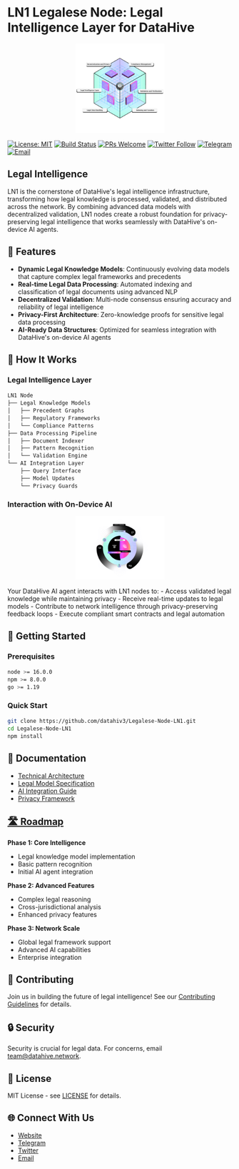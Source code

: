 # LN1 Legalese Node: Legal Intelligence Layer for DataHive

<p align="center">
  <img src="docs/images/LNs.png" alt="LN1 Legalese Node" width="200"/>
</p>

[![License: MIT](https://img.shields.io/badge/License-MIT-blue.svg)](https://opensource.org/licenses/MIT)
[![Build Status](https://img.shields.io/badge/build-passing-brightgreen)]()
[![PRs Welcome](https://img.shields.io/badge/PRs-welcome-brightgreen.svg)]()
[![Twitter Follow](https://img.shields.io/twitter/follow/getdatahive?style=social)](https://twitter.com/getdatahive)
[![Telegram](https://img.shields.io/badge/Telegram-Join%20Us-blue?logo=telegram)](https://t.me/datahiveofficial)
[![Email](https://img.shields.io/badge/Email-team%40datahive.network-blue?logo=gmail)](mailto:team@datahive.network)

## Legal Intelligence

LN1 is the cornerstone of DataHive's legal intelligence infrastructure, transforming how legal knowledge is processed, validated, and distributed across the network. By combining advanced data models with decentralized validation, LN1 nodes create a robust foundation for privacy-preserving legal intelligence that works seamlessly with DataHive's on-device AI agents.

## 🧠 Features

- **Dynamic Legal Knowledge Models**: Continuously evolving data models that capture complex legal frameworks and precedents
- **Real-time Legal Data Processing**: Automated indexing and classification of legal documents using advanced NLP
- **Decentralized Validation**: Multi-node consensus ensuring accuracy and reliability of legal intelligence
- **Privacy-First Architecture**: Zero-knowledge proofs for sensitive legal data processing
- **AI-Ready Data Structures**: Optimized for seamless integration with DataHive's on-device AI agents

## 🔄 How It Works

### Legal Intelligence Layer
```python
LN1 Node
├── Legal Knowledge Models
│   ├── Precedent Graphs
│   ├── Regulatory Frameworks
│   └── Compliance Patterns
├── Data Processing Pipeline
│   ├── Document Indexer
│   ├── Pattern Recognition
│   └── Validation Engine
└── AI Integration Layer
    ├── Query Interface
    ├── Model Updates
    └── Privacy Guards
```

### Interaction with On-Device AI
<p align="center">
  <img src="docs\images\AgenticLayer.png" alt="LN1 Legalese Node" width="200"/>
</p>
Your DataHive AI agent interacts with LN1 nodes to:
- Access validated legal knowledge while maintaining privacy
- Receive real-time updates to legal models
- Contribute to network intelligence through privacy-preserving feedback loops
- Execute compliant smart contracts and legal automation

## 🚀 Getting Started

### Prerequisites

```bash
node >= 16.0.0
npm >= 8.0.0
go >= 1.19
```

### Quick Start

```bash
git clone https://github.com/datahiv3/Legalese-Node-LN1.git
cd Legalese-Node-LN1
npm install
```

## 📘 Documentation

- [Technical Architecture](./docs/architecture.md)
- [Legal Model Specification](./docs/legal-models.md)
- [AI Integration Guide](./docs/ai-integration.md)
- [Privacy Framework](./docs/privacy.md)

## [🛣️ Roadmap](https://github.com/orgs/datahiv3/projects/3)

**Phase 1: Core Intelligence**
- Legal knowledge model implementation
- Basic pattern recognition
- Initial AI agent integration

**Phase 2: Advanced Features**
- Complex legal reasoning
- Cross-jurisdictional analysis
- Enhanced privacy features

**Phase 3: Network Scale**
- Global legal framework support
- Advanced AI capabilities
- Enterprise integration

## 🤝 Contributing

Join us in building the future of legal intelligence! See our [Contributing Guidelines](./CONTRIBUTING.md) for details.

## 🔒 Security

Security is crucial for legal data. For concerns, email [team@datahive.network](mailto:team@datahive.network).

## 📜 License

MIT License - see [LICENSE](./LICENSE) for details.

## 🌐 Connect With Us

- [Website](https://datahive.network)
- [Telegram](https://t.me/datahiveofficial)
- [Twitter](https://twitter.com/getdatahive)
- [Email](mailto:team@datahive.network)
